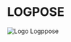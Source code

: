 # LOGPOSE
![Logo Logppose](https://github.com/masgunady/fw15-logpose-frontend/blob/main/src/assets/image/logo-tosca.png)
